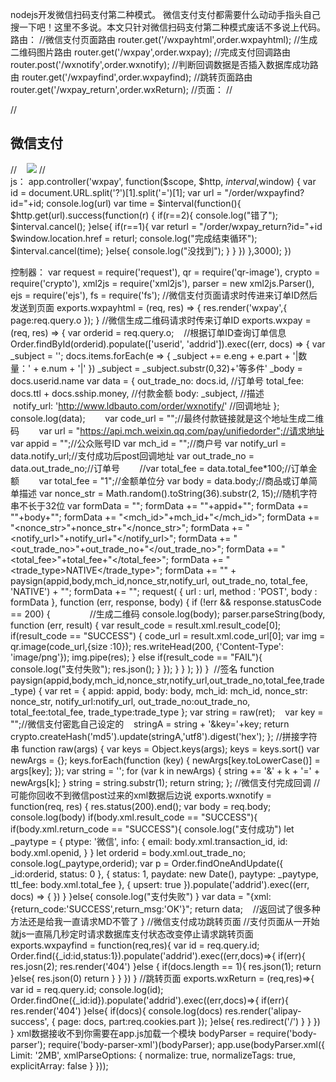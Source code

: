 nodejs开发微信扫码支付第二种模式。
微信支付支付都需要什么动动手指头自己搜一下吧！这里不多说。本文只针对微信扫码支付第二种模式废话不多说上代码。
路由：
//微信支付页面路由
router.get('/wxpayhtml',order.wxpayhtml);
//生成二维码图片路由
router.get('/wxpay',order.wxpay);
//完成支付回调路由
router.post('/wxnotify',order.wxnotify);
//判断回调数据是否插入数据库成功路由
router.get('/wxpayfind',order.wxpayfind);
//跳转页面路由
router.get('/wxpay_return',order.wxReturn);
//页面：
//<div ng-controller="wxpay">
//    <h2>微信支付</h2>
//    <img src='请求你的生成二维码路由传一个id:<%-page%>'>
//</div>
js：
app.controller('wxpay', function($scope, $http, $interval,$window) {
     var id = document.URL.split('?')[1].split('=')[1];
     var url = "/order/wxpayfind?id="+id;
     console.log(url)
     var time = $interval(function(){
         $http.get(url).success(function(r) {
             if(r==2){
                 console.log("错了");
                 $interval.cancel();
             }else{
                 if(r==1){
                     var returl = "/order/wxpay_return?id="+id
                     $window.location.href = returl;
                     console.log("完成结束循环");
                     $interval.cancel(time);
                 }else{
                     console.log("没找到");
                 }
             }
         })
     },3000);
})

控制器：
var request = require('request'),
qr = require('qr-image'),
crypto = require('crypto'),
xml2js = require('xml2js'),
parser = new xml2js.Parser(),
ejs = require('ejs'),
fs = require('fs');
 //微信支付页面请求时传进来订单ID然后发送到页面
exports.wxpayhtml = (req, res) => {
    res.render('wxpay',{
        page:req.query.o
    });
}
//微信生成二维码请求时传来订单ID
exports.wxpay = (req, res) => {
    var orderid = req.query.o;
    //根据订单ID查询订单信息
    Order.findById(orderid).populate(['userid', 'addrid']).exec((err, docs) => {
        var _subject = '';
        docs.items.forEach(e => {
           _subject += e.eng + e.part + '|数量：' + e.num + '|'
        })
        _subject = _subject.substr(0,32)+'等多件'
        _body = docs.userid.name
        var data = {
            out_trade_no: docs.id, //订单号
            total_fee: docs.ttl + docs.sship.money, //付款金额
            body: _subject, //描述
            notify_url: 'http://www.ldbauto.com/order/wxnotify/' //回调地址
        };
        console.log(data);
        var code_url = "";//最终付款链接就是这个地址生成二维码
        var url = "https://api.mch.weixin.qq.com/pay/unifiedorder";//请求地址
        var appid = "";//公众账号ID
        var mch_id = "";//商户号
        var notify_url = data.notify_url;//支付成功后post回调地址
        var out_trade_no = data.out_trade_no;//订单号
        //var total_fee = data.total_fee*100;//订单金额
        var total_fee = "1";//金额单位分
        var body = data.body;//商品或订单简单描述
        var nonce_str =  Math.random().toString(36).substr(2, 15);//随机字符串不长于32位
        var formData = "<xml>";
        formData += "<appid>"+appid+"</appid>";
        formData += "<body>"+body+"</body>";
        formData += "<mch_id>"+mch_id+"</mch_id>";
        formData += "<nonce_str>"+nonce_str+"</nonce_str>";
        formData += "<notify_url>"+notify_url+"</notify_url>";
        formData += "<out_trade_no>"+out_trade_no+"</out_trade_no>";
        formData += "<total_fee>"+total_fee+"</total_fee>";
        formData += "<trade_type>NATIVE</trade_type>";
        formData += "<sign>" + paysign(appid,body,mch_id,nonce_str,notify_url, out_trade_no, total_fee, 'NATIVE') + "</sign>";
        formData += "</xml>";
        request(
            {
                url : url,
                method : 'POST',
                body : formData
            }, function (err, response, body)
            {
                if (!err && response.statusCode == 200)
                {
                //生成二维码
                console.log(body);
                    parser.parseString(body, function (err, result) {
                        var result_code = result.xml.result_code[0];
                        if(result_code == "SUCCESS") {
                            code_url = result.xml.code_url[0];
                             var img = qr.image(code_url,{size :10});
                            res.writeHead(200, {'Content-Type': 'image/png'});
                            img.pipe(res);
                        } else if(result_code == "FAIL"){
                            console.log("支付失败");
                            res.json();
                        }
                    });
                }
                }
                );
    })
  }
  //签名
function paysign(appid,body,mch_id,nonce_str,notify_url,out_trade_no,total_fee,trade_type) {
    var ret = {
        appid: appid,
        body: body,
        mch_id: mch_id,
        nonce_str: nonce_str,
        notify_url:notify_url,
        out_trade_no:out_trade_no,
        total_fee:total_fee,
        trade_type:trade_type
    };
    var string = raw(ret);
    var key = "";//微信支付密匙自己设定的
    stringA = string + '&key='+key;
    return crypto.createHash('md5').update(stringA,'utf8').digest('hex');
};
//拼接字符串
function raw(args) {
    var keys = Object.keys(args);
    keys = keys.sort()
    var newArgs = {};
    keys.forEach(function (key) {
    newArgs[key.toLowerCase()] = args[key];
    });
    var string = '';
    for (var k in newArgs) {
        string += '&' + k + '=' + newArgs[k];
    }
    string = string.substr(1);
    return string;
};
//微信支付完成回调
//可能你回收不到微信post过来的xml数据后边说
exports.wxnotify = function(req, res) {
    res.status(200).end();
    var body = req.body;
    console.log(body)
    if(body.xml.result_code == "SUCCESS"){
        if(body.xml.return_code == "SUCCESS"){
            console.log("支付成功")
            let _paytype = {
               ptype: '微信',
                info: {
                    email: body.xml.transaction_id,
                    id: body.xml.openid,
                 }
            }
            let orderid = body.xml.out_trade_no;
            console.log(_paytype,orderid);
            var p =   Order.findOneAndUpdate({
                _id:orderid,
                status: 0
            }, {
                status: 1,
                paydate: new Date(),
                paytype: _paytype,
                ttl_fee: body.xml.total_fee
            }, {
                upsert: true
            }).populate('addrid').exec((err, docs) => {
            })
        }
    }else{
        console.log("支付失败")
    }
    var data = "{xml:{return_code:'SUCCESS',return_msg:'OK'}";
    return data;
    //返回试了很多种方法还是给我一直请求MD不管了
}
 //微信支付成功跳转页面
 //支付页面从一开始就js一直隔几秒定时请求数据库支付状态改变停止请求跳转页面
exports.wxpayfind = function(req,res){
    var id = req.query.id;
    Order.find({_id:id,status:1}).populate('addrid').exec((err,docs)=>{
       if(err){
            res.josn(2);
            res.render('404')
        }else {
            if(docs.length == 1){
                res.json(1);
                return
            }else{
                res.json(0)
                return
            }
        }
    })
}
//跳转页面
exports.wxReturn = (req,res)=>{
   var id = req.query.id;
    console.log(id);
    Order.findOne({_id:id}).populate('addrid').exec((err,docs)=>{
        if(err){
            res.render('404')
        }else{
            if(docs){
                console.log(docs)
                res.render('alipay-success', {
                    page: docs,
                    part:req.cookies.part
                });
            }else{
                res.redirect('/')
            }
        }
    })
}
xml数据接收不到你需要在app.js加载一个模块
 bodyParser = require('body-parser');
 require('body-parser-xml')(bodyParser);
  app.use(bodyParser.xml({
     Limit: '2MB',
     xmlParseOptions: {
         normalize: true,
     normalizeTags: true,
     explicitArray: false
     }
 }));
